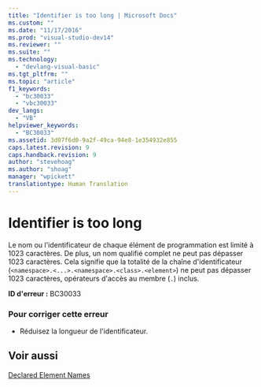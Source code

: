 ```yaml
---
title: "Identifier is too long | Microsoft Docs"
ms.custom: ""
ms.date: "11/17/2016"
ms.prod: "visual-studio-dev14"
ms.reviewer: ""
ms.suite: ""
ms.technology: 
  - "devlang-visual-basic"
ms.tgt_pltfrm: ""
ms.topic: "article"
f1_keywords: 
  - "bc30033"
  - "vbc30033"
dev_langs: 
  - "VB"
helpviewer_keywords: 
  - "BC30033"
ms.assetid: 3d07f6d0-9a2f-49ca-94e8-1e354932e855
caps.latest.revision: 9
caps.handback.revision: 9
author: "stevehoag"
ms.author: "shoag"
manager: "wpickett"
translationtype: Human Translation
---
```

# Identifier is too long
Le nom ou l'identificateur de chaque élément de programmation est limité à 1023 caractères.  De plus, un nom qualifié complet ne peut pas dépasser 1023 caractères.  Cela signifie que la totalité de la chaîne d'identificateur \(`<namespace>.<...>.<namespace>.<class>.<element>`\) ne peut pas dépasser 1023 caractères, opérateurs d'accès au membre \(`.`\) inclus.  
  
 **ID d'erreur :** BC30033  
  
### Pour corriger cette erreur  
  
-   Réduisez la longueur de l'identificateur.  
  
## Voir aussi  
 [Declared Element Names](../../../visual-basic/programming-guide/language-features/declared-elements/declared-element-names.md)